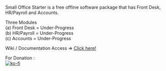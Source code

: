 Small Office Starter is a free offline software package that has Front Desk, HR/Payroll and Accounts.

Three Modules <br>
(a) Front Desk = Under-Progress <br>
(b) HR/Payroll = Under-Progress <br>
(c) Accounts = Under-Progress <br>

Wiki / Documentation Access => <a href="https://github.com/Geek-Research-Lab/SmallOfficeStarter/wiki">Click here!</a>

For Donation : <br>
[![ko-fi](https://www.ko-fi.com/img/githubbutton_sm.svg)](https://ko-fi.com/ashumeow)
